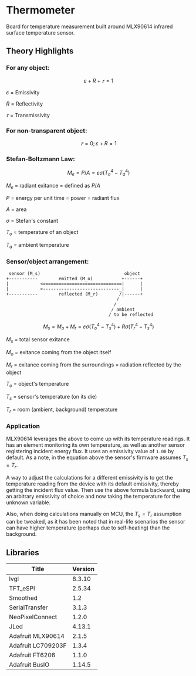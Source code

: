 # Thermometer

Board for temperature measurement built around MLX90614 infrared surface temperature sensor.

## Theory Highlights

### For any object: 

```math
ε + R + 𝜏 = 1
```

$ε$ = Emissivity

$R$ = Reflectivity

$𝜏$ = Transmissivity

### For non-transparent object:

```math
𝜏 = 0; ε + R = 1
```

### Stefan-Boltzmann Law:

```math
M_e = P/A = εσ(T_o^4 - T_a^4)
```

$M_e$ = radiant exitance = defined as $P/A$

$P$ = energy per unit time = power = radiant flux

$A$ = area

$σ$ = Stefan's constant

$T_o$ = temperature of an object

$T_a$ = ambient temperature

### Sensor/object arrangement:

```
 sensor (M_s)                                object
+-----------        emitted (M_o)           +------+
|            <==============================|      |
|            <-----------------------------_|      |
+-----------        reflected (M_r)        /|------+
                                          /
                                         /
                                        / ambient 
                                       / to be reflected									   
```

```math
M_s = M_o + M_r = εσ(T_o^4 - T_s^4) + Rσ(T_r^4 - T_s^4)
```

$M_s$ = total sensor exitance

$M_o$ = exitance coming from the object itself

$M_r$ = exitance coming from the surroundings = radiation reflected by the object

$T_o$ = object's temperature

$T_s$ = sensor's temperature (on its die)

$T_r$ = room (ambient, background) temperature

### Application

MLX90614 leverages the above to come up with its temperature readings. It has an element monitoring its own 
temperature, as well as another sensor registering incident energy flux. It uses an emissivity value of `1.00` 
by default. As a note, in the equation above the sensor's firmware assumes $T_s = T_r$.

A way to adjust the calculations for a different emissivity is to get the temperature reading from the device with
its default emissivity, thereby getting the incident flux value. Then use the above formula backward, using an arbitrary
emissivity of choice and now taking the temperature for the unknown variable.

Also, when doing calculations manually on MCU, the $T_s = T_r$ assumption can be tweaked, as it has been noted that 
in real-life scenarios the sensor can have higher temperature (perhaps due to self-heating) than the background.

## Libraries

| Title              | Version |
|--------------------|---------|
| lvgl               | 8.3.10  |
| TFT_eSPI           | 2.5.34  |
| Smoothed           | 1.2     |
| SerialTransfer     | 3.1.3   |
| NeoPixelConnect    | 1.2.0   |
| JLed               | 4.13.1  |
| Adafruit MLX90614  | 2.1.5   |
| Adafruit LC709203F | 1.3.4   |
| Adafruit FT6206    | 1.1.0   |
| Adafruit BusIO     | 1.14.5  |

